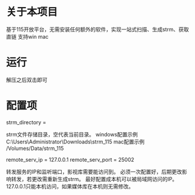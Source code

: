 # 关于本项目
基于115开放平台，无需安装任何额外的软件，实现一站式扫描、生成strm、获取直链 支持win mac

# 运行
解压之后双击即可

# 配置项
strm_directory =

strm文件存储目录，空代表当前目录。 windows配置示例 C:\Users\Administrator\Downloads\strm_115 mac配置示例 /Volumes/Data/strm_115

remote_serv_ip = 127.0.0.1 remote_serv_port = 25002

转发服务的IP和监听端口，影视库需要能访问到。 必须一次配置好，后期更改影响转发，若更改需重新生成strm。 最好配置成本机可以被局域网访问的IP。127.0.0.1只能本机访问，如果媒体库在本机则无需修改。
